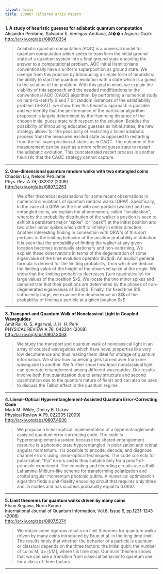 ```yaml
---
layout: arxiv
title: 200807 Filtered arXiv Papers
---
```


**1.    A study of heuristic guesses for adiabatic quantum computation**  
Alejandro Perdomo, Salvador E. Venegas-Andraca, Al��n Aspuru-Guzik  
http://arxiv.org/abs/0807.0354  
<blockquote>
<p>
Adiabatic quantum computation (AQC) is a universal model for quantum computation which seeks to transform the initial ground state of a quantum system into a final ground state encoding the answer to a computational problem. AQC initial Hamiltonians conventionally have a uniform superposition as ground state. We diverge from this practice by introducing a simple form of heuristics: the ability to start the quantum evolution with a state which is a guess to the solution of the problem. With this goal in mind, we explain the viability of this approach and the needed modifications to the conventional AQC (CAQC) algorithm. By performing a numerical study on hard-to-satisfy 6 and 7 bit random instances of the satisfiability problem (3-SAT), we show how this heuristic approach is possible and we identify that the performance of the particular algorithm proposed is largely determined by the Hamming distance of the chosen initial guess state with respect to the solution. Besides the possibility of introducing educated guesses as initial states, the new strategy allows for the possibility of restarting a failed adiabatic process from the measured excited state as opposed to restarting from the full superposition of states as in CAQC. The outcome of the measurement can be used as a more refined guess state to restart the adiabatic evolution. This concatenated restart process is another heuristic that the CAQC strategy cannot capture.
</p>
</blockquote>

------

**2.    One-dimensional quantum random walks with two entangled coins**  
Chaobin Liu, Nelson Petulante  
Phys. Rev. A 79, 032312 (2009)  
http://arxiv.org/abs/0807.2263  
<blockquote>
<p>
We offer theoretical explanations for some recent observations in numerical simulations of quantum random walks (QRW). Specifically, in the case of a QRW on the line with one particle (walker) and two entangled coins, we explain the phenomenon, called "localization", whereby the probability distribution of the walker's position is seen to exhibit a persistent major "spike" (or "peak") at the initial position and two other minor spikes which drift to infinity in either direction. Another interesting finding in connection with QRW's of this sort pertains to the limiting behavior of the position probability distribution. It is seen that the probability of finding the walker at any given location becomes eventually stationary and non-vanishing. We explain these observations in terms of the degeneration of some eigenvalue of the time evolution operator $U(k)$. An explicit general formula is derived for the limiting probability, from which we deduce the limiting value of the height of the observed spike at the origin. We show that the limiting probability decreases {\em quadratically} for large values of the position $x$. We locate the two minor spikes and demonstrate that their positions are determined by the phases of non-degenerated eigenvalues of $U(k)$. Finally, for fixed time $t$ sufficiently large, we examine the dependence on $t$ of the probability of finding a particle at a given location $x$.
</p>
</blockquote>

------

**3.    Transport and Quantum Walk of Nonclassical Light in Coupled Waveguides**  
Amit Rai, G. S. Agarwal, J. H. H. Perk  
PHYSICAL REVIEW A 78, 042304 (2008)  
http://arxiv.org/abs/0807.3063  
<blockquote>
<p>
We study the transport and quantum walk of nonclassical light in an array of coupled waveguides which have novel properties like very low decoherence and thus making them ideal for storage of quantum information. We show how squeezing gets turned over from one waveguide to another. We further show how input nonclassical light can generate entanglement among different waveguides. Our results involve both first quantization due to array structure and second quantization due to the quantum nature of fields and can also be used to discuss the Talbot effect in the quantum regime.
</p>
</blockquote>

------

**4.    Linear-Optical Hyperentanglement-Assisted Quantum Error-Correcting Code**  
Mark M. Wilde, Dmitry B. Uskov  
Physical Review A 79, 022305 (2009)  
http://arxiv.org/abs/0807.4906  
<blockquote>
<p>
We propose a linear-optical implementation of a hyperentanglement-assisted quantum error-correcting code. The code is hyperentanglement-assisted because the shared entanglement resource is a photonic state hyperentangled in polarization and orbital angular momentum. It is possible to encode, decode, and diagnose channel errors using linear-optical techniques. The code corrects for polarization "flip" errors and is thus suitable only for a proof-of-principle experiment. The encoding and decoding circuits use a Knill-Laflamme-Milburn-like scheme for transforming polarization and orbital angular momentum photonic qubits. A numerical optimization algorithm finds a unit-fidelity encoding circuit that requires only three ancilla modes and has success probability equal to 0.0097.
</p>
</blockquote>

------

**5.    Limit theorems for quantum walks driven by many coins**  
Etsuo Segawa, Norio Konno  
International Journal of Quantum Information, Vol.6, Issue 6, pp.1231-1243 (2008)  
http://arxiv.org/abs/0807.5074  
<blockquote>
<p>
We obtain some rigorous results on limit theorems for quantum walks driven by many coins introduced by Brun et al. in the long time limit. The results imply that whether the behavior of a particle is quantum or classical depends on the three factors: the initial qubit, the number of coins M, d= [t/M], where t is time step. Our main theorem shows that we can see a transition from classical behavior to quantum one for a class of three factors.
</p>
</blockquote>

------

